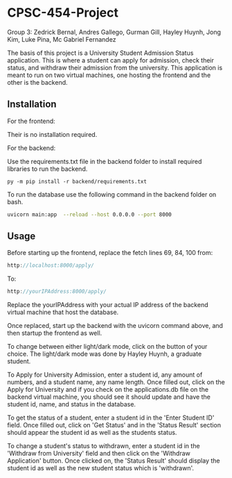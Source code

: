# CPSC-454-Project

Group 3: Zedrick Bernal, Andres Gallego, Gurman Gill, Hayley Huynh, Jong Kim, Luke Pina, Mc Gabriel Fernandez

The basis of this project is a University Student Admission Status application. This is where a student can apply for admission, check their status, and withdraw their admission from the university. This application is meant to run on two virtual machines, one hosting the frontend and the other is the backend.

## Installation

For the frontend:

Their is no installation required.

For the backend:

Use the requirements.txt file in the backend folder to install required libraries to run the backend.

```terminal
py -m pip install -r backend/requirements.txt
```

To run the database use the following command in the backend folder on bash.

```bash
uvicorn main:app  --reload --host 0.0.0.0 --port 8000
```

## Usage

Before starting up the frontend, replace the fetch lines 69, 84, 100 from:

```javascript
http://localhost:8000/apply/
```

To:

```javascript
http://yourIPAddress:8000/apply/
```

Replace the yourIPAddress with your actual IP address of the backend virtual machine that host the database.

Once replaced, start up the backend with the uvicorn command above, and then startup the frontend as well.

To change between either light/dark mode, click on the button of your choice. The light/dark mode was done by Hayley Huynh, a graduate student. 

To Apply for University Admission, enter a student id, any amount of numbers, and a student name, any name length. Once filled out, click on the Apply for University and if you check on the applications.db file on the backend virtual machine, you should see it should update and have the student id, name, and status in the database.

To get the status of a student, enter a student id in the 'Enter Student ID' field. Once filled out, click on 'Get Status' and in the 'Status Result' section should appear the student id as well as the students status.

To change a student's status to withdrawn, enter a student id in the 'Withdraw from University' field and then click on the 'Withdraw Application' button. Once clicked on, the 'Status Result' should display the student id as well as the new student status which is 'withdrawn'.
